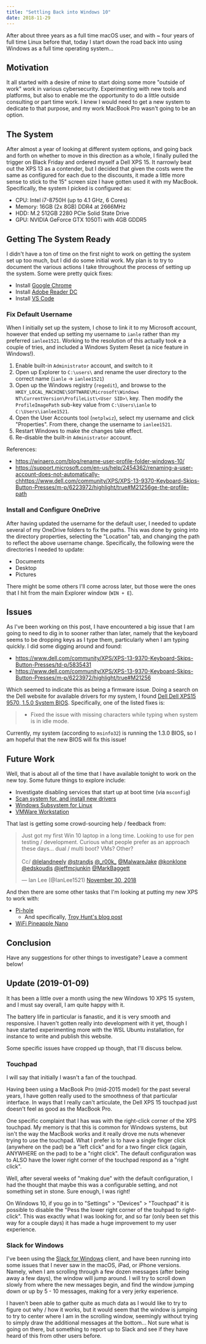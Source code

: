 ```yaml
---
title: "Settling Back into Windows 10"
date: 2018-11-29
---
```


After about three years as a full time macOS user, and with ~ four years of full time Linux before that, today I start down the road back into using Windows as a full time operating system...

## Motivation

It all started with a desire of mine to start doing some more "outside of work" work in various cybersecurity. Experimenting with new tools and platforms, but also to enable me the opportunity to do a little outside consulting or part time work. I knew I would need to get a new system to dedicate to that purpose, and my work MacBook Pro wasn't going to be an option.

## The System

After almost a year of looking at different system options, and going back and forth on whether to move in this direction as a whole, I finally pulled the trigger on Black Friday and ordered myself a Dell XPS 15. It narrowly beat out the XPS 13 as a contender, but I decided that given the costs were the same as configured for each due to the discounts, it made a little more sense to stick to the 15" screen size I have gotten used it with my MacBook. Specifically, the system I picked is configured as:

- CPU: Intel i7-8750H (up to 4.1 GHz, 6 Cores)
- Memory: 16GB (2x 8GB) DDR4 at 2666MHz
- HDD: M.2 512GB 2280 PCIe Solid State Drive
- GPU: NVIDIA GeForce GTX 1050Ti with 4GB GDDR5

## Getting The System Ready

I didn't have a ton of time on the first night to work on getting the system set up too much, but I did do some initial work. My plan is to try to document the various actions I take throughout the process of setting up the system. Some were pretty quick fixes:

- Install [Google Chrome](https://www.google.com/chrome/)
- Install [Adobe Reader DC](https://get.adobe.com/reader/)
- Install [VS Code](https://code.visualstudio.com/)

### Fix Default Username

When I initially set up the system, I chose to link it to my Microsoft account, however that ended up setting my username to `ianle` rather than my preferred `ianlee1521`. Working to the resolution of this actually took e a couple of tries, and included a Windows System Reset (a nice feature in Windows!).

1. Enable built-in `Administrator` account, and switch to it
2. Open up Explorer to `C:\users\` and rename the user directory to the correct name (`ianle` -> `ianlee1521`)
3. Open up the Windows registry (`regedit`), and browse to the `HKEY_LOCAL_MACHINE\SOFTWARE\Microsoft\Windows NT\CurrentVersion\ProfileList\<User SID>\` key. Then modify the `ProfileImagePath` sub-key value from `C:\Users\ianle` to `C:\Users\ianlee1521`.
4. Open the User Accounts tool (`netplwiz`), select my username and click "Properties". From there, change the username to `ianlee1521`.
5. Restart Windows to make the changes take effect.
6. Re-disable the built-in `Administrator` account.

References:
- https://winaero.com/blog/rename-user-profile-folder-windows-10/
- https://support.microsoft.com/en-us/help/2454362/renaming-a-user-account-does-not-automatically-chhttps://www.dell.com/community/XPS/XPS-13-9370-Keyboard-Skips-Button-Presses/m-p/6223972/highlight/true#M21256ge-the-profile-path

### Install and Configure OneDrive

After having updated the username for the default user, I needed to update several of my OneDrive folders to fix the paths. This was done by going into the directory properties, selecting the "Location" tab, and changing the path to reflect the above username change. Specifically, the following were the directories I needed to update:

- Documents
- Desktop
- Pictures

There might be some others I'll come across later, but those were the ones that I hit from the main Explorer window (`WIN + E`).

## Issues

As I've been working on this post, I have encountered a big issue that I am going to need to dig in to sooner rather than later, namely that the keyboard seems to be dropping keys as I type them, particularly when I am typing quickly. I did some digging around and found:

- https://www.dell.com/community/XPS/XPS-13-9370-Keyboard-Skips-Button-Presses/td-p/5835431
- https://www.dell.com/community/XPS/XPS-13-9370-Keyboard-Skips-Button-Presses/m-p/6223972/highlight/true#M21256

Which seemed to indicate this as being a firmware issue. Doing a search on the Dell website for available drivers for my system, I found [Dell Dell XPS15 9570, 1.5.0 System BIOS](https://www.dell.com/support/home/us/en/04/drivers/driversdetails?driverId=5G45W&osCode=WT64A&productCode=xps-15-9570-laptop). Specifically, one of the listed fixes is:

> - Fixed the issue with missing characters while typing when system is in idle mode.

Currently, my system (according to `msinfo32`) is running the 1.3.0 BIOS, so I am hopeful that the new BIOS will fix this issue!

## Future Work

Well, that is about all of the time that I have available tonight to work on the new toy. Some future things to explore include:

- Investigate disabling services that start up at boot time (via `msconfig`)
- [Scan system for, and install new drivers](https://www.dell.com/support/home/us/en/04/product-support/)
- [Windows Subsystem for Linux](https://docs.microsoft.com/en-us/windows/wsl/install-win10)
- [VMWare Workstation](https://www.vmware.com/products/workstation-pro.html)

That last is getting some crowd-sourcing help / feedback from:

<blockquote class="twitter-tweet" data-lang="en"><p lang="en" dir="ltr">Just got my first Win 10 laptop in a long time. Looking to use for pen testing / development. Curious what people prefer as an approach these days... dual / multi boot? VMs? Other?<br><br>Cc/ <a href="https://twitter.com/lelandneely?ref_src=twsrc%5Etfw">@lelandneely</a> <a href="https://twitter.com/strandjs?ref_src=twsrc%5Etfw">@strandjs</a> <a href="https://twitter.com/_r00k_?ref_src=twsrc%5Etfw">@_r00k_</a> <a href="https://twitter.com/MalwareJake?ref_src=twsrc%5Etfw">@MalwareJake</a> <a href="https://twitter.com/konklone?ref_src=twsrc%5Etfw">@konklone</a> <a href="https://twitter.com/edskoudis?ref_src=twsrc%5Etfw">@edskoudis</a> <a href="https://twitter.com/jeffmcjunkin?ref_src=twsrc%5Etfw">@jeffmcjunkin</a> <a href="https://twitter.com/MarkBaggett?ref_src=twsrc%5Etfw">@MarkBaggett</a></p>&mdash; Ian Lee (@IanLee1521) <a href="https://twitter.com/IanLee1521/status/1068375287811891206?ref_src=twsrc%5Etfw">November 30, 2018</a></blockquote>
<script async src="https://platform.twitter.com/widgets.js" charset="utf-8"></script>

And then there are some other tasks that I'm looking at putting my new XPS to work with:

- [Pi-hole](https://pi-hole.net/)
  - And specifically, [Troy Hunt's blog post](https://www.troyhunt.com/mmm-pi-hole/)
- [WiFi Pineapple Nano](https://www.wifipineapple.com/)

## Conclusion

Have any suggestions for other things to investigate? Leave a comment below!

## Update (2019-01-09)

It has been a little over a month using the new Windows 10 XPS 15 system, and I must say overall, I am quite happy with it.

The battery life in particular is fanastic, and it is very smooth and responsive. I haven't gotten really into development with it yet, though I have started experimenting more with the WSL Ubuntu installation, for instance to write and publish this website.

Some specific issues have cropped up though, that I'll discuss below.

### Touchpad

I will say that initially I wasn't a fan of the touchpad.

Having been using a MacBook Pro (mid-2015 model) for the past several years, I have gotten really used to the smoothness of that particular interface. In ways that I really can't articulate, the Dell XPS 15 touchpad just doesn't feel as good as the MacBook Pro.

One specific complaint that I has was with the right-click corner of the XPS touchpad. My memory is that this is common for Windows systems, but isn't the way the MacBook works and it really drove me nuts whenever trying to use the touchpad. What I prefer is to have a single finger click (anywhere on the pad) be a "left click" and for a two finger click (again, ANYWHERE on the pad) to be a "right click". The default configuration was to ALSO have the lower right corner of the touchpad respond as a "right click".

Well, after several weeks of "making due" with the default configuration, I had the thought that maybe this was a configurable setting, and not something set in stone. Sure enough, I was right!

On Windows 10, if you go in to "Settings" > "Devices" > "Touchpad" it is possible to disable the "Pess the lower right corner of the touhpad to right-click". This was exactly what I was looking for, and so far (only been set this way for a couple days) it has made a huge improvement to my user experience.

### Slack for Windows

I've been using the [Slack for Windows](https://slack.com/downloads/windows) client, and have been running into some issues that I never saw in the macOS, iPad, or iPhone versions. Namely, when I am scrolling through a few dozen messages (after being away a few days), the window will jump around. I will try to scroll down slowly from where the new messages begin, and find the window jumping down or up by 5 - 10 messages, making for a very jerky experience.

I haven't been able to gather quite as much data as I would like to try to figure out why / how it works, but it would seem that the window is jumping to try to center where I am in the scrolling window, seemingly without trying to simply draw the additional messages at the bottom... Not sure what is going on there, but something to report up to Slack and see if they have heard of this from other users before.
